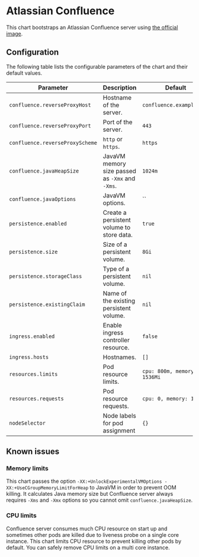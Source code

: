 # Atlassian Confluence

This chart bootstraps an Atlassian Confluence server using [the official image](https://hub.docker.com/r/atlassian/confluence-server).


## Configuration

The following table lists the configurable parameters of the chart and their default values.

Parameter | Description | Default
----------|-------------|--------
`confluence.reverseProxyHost` | Hostname of the server. | `confluence.example.com`
`confluence.reverseProxyPort` | Port of the server. | `443`
`confluence.reverseProxyScheme` | `http` or `https`. | `https`
`confluence.javaHeapSize` | JavaVM memory size passed as `-Xmx` and `-Xms`. | `1024m`
`confluence.javaOptions` | JavaVM options. | ``
`persistence.enabled` | Create a persistent volume to store data. | `true`
`persistence.size` | Size of a persistent volume. | `8Gi`
`persistence.storageClass` | Type of a persistent volume. | `nil`
`persistence.existingClaim` | Name of the existing persistent volume. | `nil`
`ingress.enabled` |	Enable ingress controller resource.	| `false`
`ingress.hosts`	| Hostnames. | `[]`
`resources.limits` | Pod resource limits. | `cpu: 800m, memory: 1536Mi`
`resources.requests` | Pod resource requests. | `cpu: 0, memory: 1536Mi`
`nodeSelector` | Node labels for pod assignment | `{}`


## Known issues

### Memory limits

This chart passes the option `-XX:+UnlockExperimentalVMOptions -XX:+UseCGroupMemoryLimitForHeap` to JavaVM in order to prevent OOM killing.
It calculates Java memory size but Confluence server always requires `-Xms` and `-Xmx` options so you cannot omit `confluence.javaHeapSize`.


### CPU limits

Confluence server consumes much CPU resource on start up and sometimes other pods are killed due to liveness probe on a single core instance.
This chart limits CPU resource to prevent killing other pods by default.
You can safely remove CPU limits on a multi core instance.
